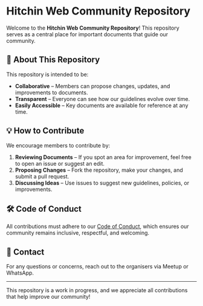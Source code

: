 # Hitchin Web Community Repository

Welcome to the **Hitchin Web Community Repository**! This repository serves as a central place for important documents that guide our community.

## 📜 About This Repository
This repository is intended to be:
- **Collaborative** – Members can propose changes, updates, and improvements to documents.
- **Transparent** – Everyone can see how our guidelines evolve over time.
- **Easily Accessible** – Key documents are available for reference at any time.

## 💡 How to Contribute
We encourage members to contribute by:
1. **Reviewing Documents** – If you spot an area for improvement, feel free to open an issue or suggest an edit.
2. **Proposing Changes** – Fork the repository, make your changes, and submit a pull request.
3. **Discussing Ideas** – Use issues to suggest new guidelines, policies, or improvements.

## 🛠️ Code of Conduct
All contributions must adhere to our [Code of Conduct](CODE_OF_CONDUCT.md), which ensures our community remains inclusive, respectful, and welcoming.

## 📩 Contact
For any questions or concerns, reach out to the organisers via Meetup or WhatsApp.

---
This repository is a work in progress, and we appreciate all contributions that help improve our community!

